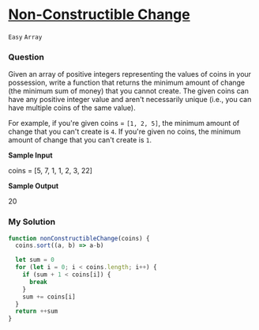 # [Non-Constructible Change](https://www.algoexpert.io/questions/non-constructible-change)

`Easy` `Array`

### Question
Given an array of positive integers representing the values of coins in your possession, write a function that returns the minimum amount of change (the minimum sum of money) that you cannot create. The given coins can have any positive integer value and aren't necessarily unique (i.e., you can have multiple coins of the same value).

For example, if you're given coins = `[1, 2, 5]`, the minimum amount of change that you can't create is `4`. If you're given no coins, the minimum amount of change that you can't create is `1`.

**Sample Input**

coins = [5, 7, 1, 1, 2, 3, 22]

**Sample Output**

20

### My Solution
```js
function nonConstructibleChange(coins) {
  coins.sort((a, b) => a-b)

  let sum = 0
  for (let i = 0; i < coins.length; i++) {
    if (sum + 1 < coins[i]) {
      break
    }
    sum += coins[i]
  }
  return ++sum
}
```
